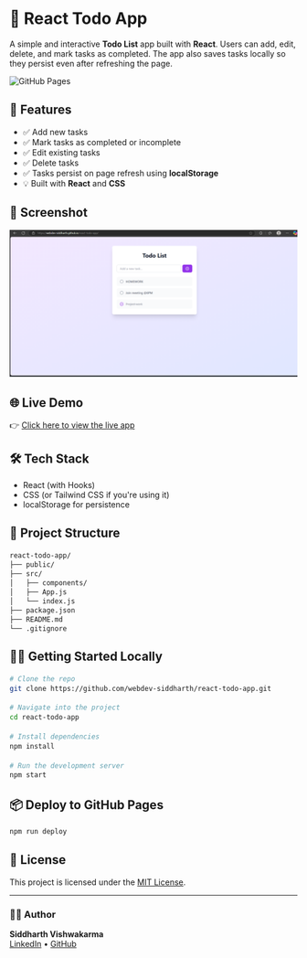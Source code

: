 # 📝 React Todo App

A simple and interactive **Todo List** app built with **React**. Users can add, edit, delete, and mark tasks as completed. The app also saves tasks locally so they persist even after refreshing the page.

![GitHub Pages](https://img.shields.io/badge/Live%20Demo-Click%20Here-brightgreen?style=for-the-badge&logo=github&link=https://webdev-siddharth.github.io/react-todo-app/)

## 🚀 Features

- ✅ Add new tasks
- ✅ Mark tasks as completed or incomplete
- ✅ Edit existing tasks
- ✅ Delete tasks
- ✅ Tasks persist on page refresh using **localStorage**
- 💡 Built with **React** and **CSS**

## 📸 Screenshot

<!-- You can add a screenshot here -->
![Screenshot](./screenshot.png)

## 🌐 Live Demo

👉 [Click here to view the live app](https://webdev-siddharth.github.io/react-todo-app/)

## 🛠️ Tech Stack

- React (with Hooks)
- CSS (or Tailwind CSS if you're using it)
- localStorage for persistence

## 📁 Project Structure

```
react-todo-app/
├── public/
├── src/
│   ├── components/
│   ├── App.js
│   └── index.js
├── package.json
├── README.md
└── .gitignore
```

## 🧑‍💻 Getting Started Locally

```bash
# Clone the repo
git clone https://github.com/webdev-siddharth/react-todo-app.git

# Navigate into the project
cd react-todo-app

# Install dependencies
npm install

# Run the development server
npm start
```

## 📦 Deploy to GitHub Pages

```bash
npm run deploy
```

## 📄 License

This project is licensed under the [MIT License](LICENSE).

---

### 👨‍💻 Author

**Siddharth Vishwakarma**  
[LinkedIn](https://linkedin.com/in/mrsiddharthvishwakarma) • [GitHub](https://github.com/webdev-siddharth)
